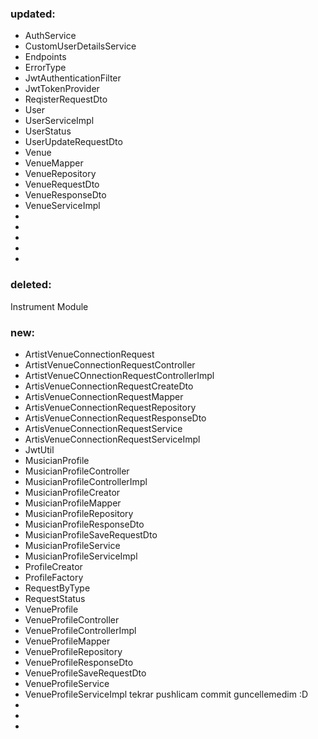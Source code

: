 ### updated:
- AuthService
- CustomUserDetailsService
- Endpoints
- ErrorType
- JwtAuthenticationFilter
- JwtTokenProvider
- ReqisterRequestDto
- User
- UserServiceImpl
- UserStatus
- UserUpdateRequestDto
- Venue
- VenueMapper
- VenueRepository
- VenueRequestDto
- VenueResponseDto
- VenueServiceImpl
- 
- 
- 
- 
- 

### deleted:
Instrument Module

### new:
- ArtistVenueConnectionRequest
- ArtistVenueConnectionRequestController
- ArtistVenueCOnnectionRequestControllerImpl
- ArtisVenueConnectionRequestCreateDto
- ArtisVenueConnectionRequestMapper
- ArtisVenueConnectionRequestRepository
- ArtisVenueConnectionRequestResponseDto
- ArtisVenueConnectionRequestService
- ArtisVenueConnectionRequestServiceImpl
- JwtUtil
- MusicianProfile
- MusicianProfileController
- MusicianProfileControllerImpl
- MusicianProfileCreator
- MusicianProfileMapper
- MusicianProfileRepository
- MusicianProfileResponseDto
- MusicianProfileSaveRequestDto
- MusicianProfileService
- MusicianProfileServiceImpl
- ProfileCreator
- ProfileFactory
- RequestByType
- RequestStatus
- VenueProfile
- VenueProfileController
- VenueProfileControllerImpl
- VenueProfileMapper
- VenueProfileRepository
- VenueProfileResponseDto
- VenueProfileSaveRequestDto
- VenueProfileService
- VenueProfileServiceImpl
tekrar pushlicam commit guncellemedim :D 
- 
- 
- 